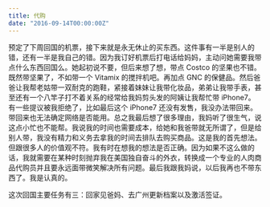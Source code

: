 ```yaml
---
title: 代购
date: "2016-09-14T00:00:00Z"
---
```


预定了下周回国的机票，接下来就是永无休止的买东西。这件事有一半是别人的错，还有一半是我自己的错。因为我订好机票后打电话给妈妈，主动问她需要我带点什么东西回国么。她起初说不要，但后来想了想，带点 Costco 的坚果也不错。既然带坚果了，不如带一个 Vitamix 的搅拌机吧。再加点 GNC 的保健品。然后爸爸让我帮老姑带一双耐克的跑鞋，紧接着妹妹让我带化妆品，弟弟让我带手表，甚至还有一个八竿子打不着关系的经常给我妈剪头发的阿姨让我帮忙带 iPhone7。有一些提议被我拒绝了，比如最后这个 iPhone7 还没有发售，我没办法带回来。带回来也无法确定网络是否能用。总之我最后想了很多理由，我妈听了很生气，说这点小忙也不能帮。我说我的时间也需要成本，给她和我爸带就无所谓了，但是给别人带，我没有精力和义务去拿我的时间去排队去购买商品。这是我的首先想法。但跟很多人的价值观不符。我有时在想我的想法是否正确。因为如果不这么做的话，我就需要在某种时刻抛弃我在美国独自奋斗的外衣，转换成一个专业的人肉商品代购员并且要永远面带微笑解决所有问题。最后我跟我妈说，以后我再也不带东西了。我是认真的。

这次回国主要任务有三：回家见爸妈、去广州更新档案以及激活签证。
